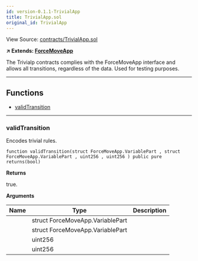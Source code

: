 ```yaml
---
id: version-0.1.1-TrivialApp
title: TrivialApp.sol
original_id: TrivialApp
---
```


View Source: [contracts/TrivialApp.sol](https://github.com/statechannels/monorepo/tree/master/packages/nitro-protocol/contracts/TrivialApp.sol)

**↗ Extends: [ForceMoveApp](ForceMoveApp.md)**

The Trivialp contracts complies with the ForceMoveApp interface and allows all transitions, regardless of the data. Used for testing purposes.

---

## Functions

- [validTransition](#validtransition)

---

### validTransition

Encodes trivial rules.

```solidity
function validTransition(struct ForceMoveApp.VariablePart , struct ForceMoveApp.VariablePart , uint256 , uint256 ) public pure
returns(bool)
```

**Returns**

true.

**Arguments**

| Name        | Type           | Description  |
| ------------- |------------- | -----|
|  | struct ForceMoveApp.VariablePart |  | 
|  | struct ForceMoveApp.VariablePart |  | 
|  | uint256 |  | 
|  | uint256 |  | 

